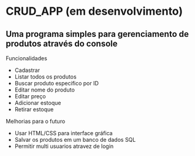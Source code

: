 # CRUD_APP (em desenvolvimento)

## Uma programa simples para gerenciamento de produtos através do console

Funcionalidades
- Cadastrar
- Listar todos os produtos
- Buscar produto especifico por ID
- Editar nome do produto
- Editar preço
- Adicionar estoque
- Retirar estoque

Melhorias para o futuro
- Usar HTML/CSS para interface gráfica
- Salvar os produtos em um banco de dados SQL
- Permitir multi usuarios atravez de login